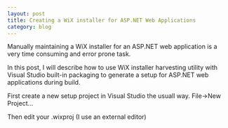```yaml
---
layout: post
title: Creating a WiX installer for ASP.NET Web Applications
category: blog
---
```


Manually maintaining a WiX installer for an ASP.NET web application is a very time consuming and error prone task.

In this post, I will describe how to use WiX installer harvesting utility with Visual Studio built-in packaging to generate a setup for ASP.NET web applications during build.

First create a new setup project in Visual Studio the usuall way.
File->New Project...

Then edit your .wixproj (I use an external editor)

